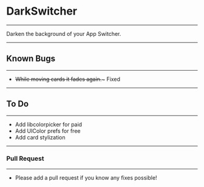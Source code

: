 # DarkSwitcher
___
Darken the background of your App Switcher.
___
## Known Bugs
___
- ~~While moving cards it fades again.~~~ Fixed
___
## To Do
___
- Add libcolorpicker for paid
- Add UIColor prefs for free
- Add card stylization
___
### Pull Request
___
- Please add a pull request if you know any fixes possible!
